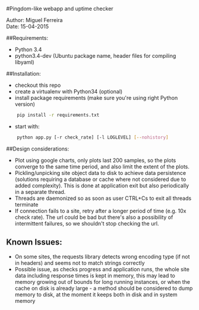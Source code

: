 #Pingdom-like webapp and uptime checker

Author: Miguel Ferreira  
Date: 15-04-2015

##Requirements:
  - Python 3.4
  - python3.4-dev (Ubuntu package name, header files for compiling libyaml)

##Installation:
  - checkout this repo
  - create a virtualenv with Python34 (optional)
  - install package requirements (make sure you're using right Python version)
```sh
    pip install -r requirements.txt 
```
  - start with:
```sh
    python app.py [-r check_rate] [-l LOGLEVEL] [--nohistory]
```

##Design considerations:

  - Plot using google charts, only plots last 200 samples, so the plots converge to the same time period, and also limit the extent of the plots.
  - Pickling/unpicking site object data to disk to achieve data persistence (solutions requiring a database or cache where not considered due to added complexity). This is done at application exit but also periodically in a separate thread.
  - Threads are daemonized so as soon as user CTRL+Cs to exit all threads terminate
  - If connection fails to a site, retry after a longer period of time (e.g. 10x check rate). The url could be bad but there's also a possibility of intermittent failures, so we shouldn't stop checking the url.

## Known Issues:

  - On some sites, the requests library detects wrong encoding type (if not in headers) and seems not to match strings correctly
  - Possible issue, as checks progress and application runs, the whole site data including response times is kept in memory, this may lead to memory growing out of bounds for long running instances, or when the cache on disk is already large - a method should be considered to dump memory to disk, at the moment it keeps both in disk and in system memory
